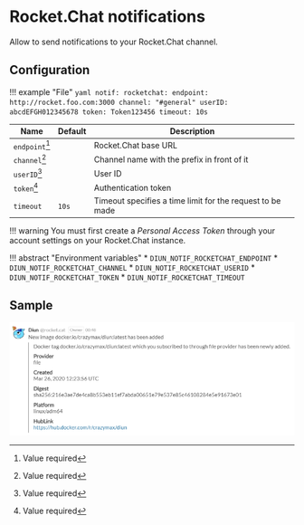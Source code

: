 # Rocket.Chat notifications

Allow to send notifications to your Rocket.Chat channel.

## Configuration

!!! example "File"
    ```yaml
    notif:
      rocketchat:
        endpoint: http://rocket.foo.com:3000
        channel: "#general"
        userID: abcdEFGH012345678
        token: Token123456
        timeout: 10s
    ```

| Name               | Default       | Description   |
|--------------------|---------------|---------------|
| `endpoint`[^1]     |               | Rocket.Chat base URL |
| `channel`[^1]      |               | Channel name with the prefix in front of it |
| `userID`[^1]       |               | User ID |
| `token`[^1]        |               | Authentication token |
| `timeout`          | `10s`         | Timeout specifies a time limit for the request to be made |

!!! warning
    You must first create a _Personal Access Token_ through your account settings on your Rocket.Chat instance.

!!! abstract "Environment variables"
    * `DIUN_NOTIF_ROCKETCHAT_ENDPOINT`
    * `DIUN_NOTIF_ROCKETCHAT_CHANNEL`
    * `DIUN_NOTIF_ROCKETCHAT_USERID`
    * `DIUN_NOTIF_ROCKETCHAT_TOKEN`
    * `DIUN_NOTIF_ROCKETCHAT_TIMEOUT`

## Sample

![](../assets/notif/rocketchat.png)

[^1]: Value required
